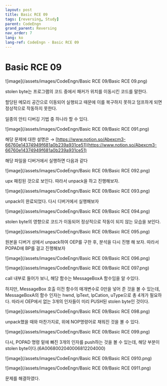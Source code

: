 ```yaml
---
layout: post
title: Basic RCE 09
tags: [reversing, Study]
parent: CodeEngn
grand_parent: Reversing
nav_order: 7
lang: ko
lang-ref: CodeEngn - Basic RCE 09
---
```


# Basic RCE 09

![image](/assets/images/CodeEngn/Basic RCE 09/Basic RCE 09.png)

stolen byte는 프로그램의 코드 중에서  패커가 위치를 이동시킨 코드를 말한다.

할당된 메모리 공간으로 이동되어 실행되고 때문에 이를 복구하지 못하고 덤프하게 되면 정상적으로 작동하지 못한다.

일종의 안티 디버깅 기법 중 하나라 할 수 있다.

![image](/assets/images/CodeEngn/Basic RCE 09/Basic RCE 091.png)

해당 문제에 대한 설명은 → [https://www.notion.so/Abexcm3-66760e14374949f681a0b239a931ce51](https://www.notion.so/Abexcm3-66760e14374949f681a0b239a931ce51)

해당 파일을 디버거에서 실행하면 다음과 같다

![image](/assets/images/CodeEngn/Basic RCE 09/Basic RCE 092.png)

upx 패킹된 것으로 보인다. 따라서 unpack을 하고 진행해보자.

![image](/assets/images/CodeEngn/Basic RCE 09/Basic RCE 093.png)

unpack이 완료되었다. 다시 디버거에서 실행해보자

![image](/assets/images/CodeEngn/Basic RCE 09/Basic RCE 094.png)

stolen byte의 영향으로 코드가 이동되어 정상적으로 작동이 되지 않는 모습을 보인다.

![image](/assets/images/CodeEngn/Basic RCE 09/Basic RCE 095.png)

원본을 디버거 상에서 unpack하여 OEP를 구한 후, 분석을 다시 진행 해 보자. 따라서 POPAD에 BP를 걸고 진행해보자

![image](/assets/images/CodeEngn/Basic RCE 09/Basic RCE 096.png)

![image](/assets/images/CodeEngn/Basic RCE 09/Basic RCE 097.png)

call 내부로 들어가 보니, 해당 함수는 MessageBoxA 함수임을 알 수있다.

하지만, MessageBox 호출 이전 함수의 매개변수로 0만을 넣어 준 것을 볼 수 있는데, MessageBoxA의 함수 인자는 hwnd, lpText, lpCation, uType으로 총 4개가 필요하다. 따라서 OEP에서 없는 3개의 인자들이 미리 PUSH된 stolen byte인 것이다.

![image](/assets/images/CodeEngn/Basic RCE 09/Basic RCE 098.png)

unpack했을 때와 마찬가지로, 위에 NOP명령어로 채워진 것을 볼 수 있다.

![image](/assets/images/CodeEngn/Basic RCE 09/Basic RCE 099.png)

다시, POPAD 명령 밑에 빠진 3개의 인자를 push하는 것을 볼 수 있는데, 해당 부분이 stolen byte이다.(6A0068002040006812204000)

![image](/assets/images/CodeEngn/Basic RCE 09/Basic RCE 0910.png)

![image](/assets/images/CodeEngn/Basic RCE 09/Basic RCE 0911.png)

문제를 해결하였다.
